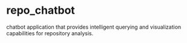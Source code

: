 # repo_chatbot
chatbot application that provides intelligent querying and visualization capabilities for repository analysis.
